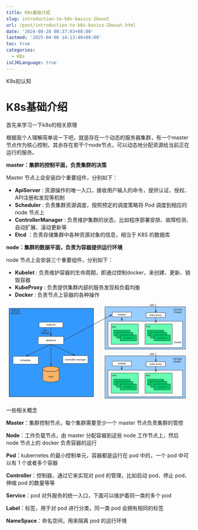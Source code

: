 ```yaml
---
title: K8s基础介绍
slug: introduction-to-k8s-basics-2bouut
url: /post/introduction-to-k8s-basics-2bouut.html
date: '2024-08-28 08:37:03+08:00'
lastmod: '2025-04-06 14:13:40+08:00'
toc: true
categories:
  - K8s
isCJKLanguage: true
---
```

K8s初认知
<!--more-->

# K8s基础介绍

首先来学习一下k8s的相关原理

根据我个人理解简单说一下吧，就是存在一个动态的服务器集群，有一个master节点作为核心控制，其余存在若干个node节点，可以动态地分配资源给当前正在运行的服务。

**master：集群的控制平面，负责集群的决策**

Master 节点上会安装四个重要组件，分别如下：

* **ApiServer** : 资源操作的唯一入口，接收用户输入的命令，提供认证、授权、API注册和发现等机制
* **Scheduler** : 负责集群资源调度，按照预定的调度策略将 Pod 调度到相应的 node 节点上
* **ControllerManager** : 负责维护集群的状态，比如程序部署安排、故障检测、自动扩展、滚动更新等
* **Etcd** ：负责存储集群中各种资源对象的信息，相当于 K8S 的数据库

**node：集群的数据平面，负责为容器提供运行环境**

node 节点上会安装三个重要组件，分别如下：

* **Kubelet** : 负责维护容器的生命周期，即通过控制docker，来创建、更新、销毁容器
* **KubeProxy** : 负责提供集群内部的服务发现和负载均衡
* **Docker** : 负责节点上容器的各种操作

​![1717071368265-c5cc572e-9a59-4401-a063-f886ae852b0f](https://raw.githubusercontent.com/Wh1teJ0ker/PicGo/main/Pic/net-img-1717071368265-c5cc572e-9a59-4401-a063-f886ae852b0f-20240828083736-ytr4d5l.png)​

一些相关概念

**Master**：集群控制节点，每个集群需要至少一个 master 节点负责集群的管控

**Node**：工作负载节点，由 master 分配容器到这些 node 工作节点上，然后 node 节点上的 docker 负责容器的运行

**Pod**：kubernetes 的最小控制单元，容器都是运行在 pod 中的，一个 pod 中可以有 1 个或者多个容器

**Controller**：控制器，通过它来实现对 pod 的管理，比如启动 pod、停止 pod、伸缩 pod 的数量等等

**Service**：pod 对外服务的统一入口，下面可以维护着同一类的多个 pod

**Label**：标签，用于对 pod 进行分类，同一类 pod 会拥有相同的标签

**NameSpace**：命名空间，用来隔离 pod 的运行环境

